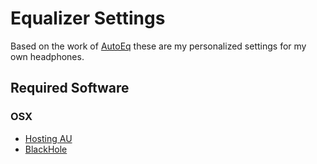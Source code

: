 # Equalizer Settings

Based on the work of [AutoEq](https://github.com/jaakkopasanen/AutoEq)
these are my personalized settings for my own headphones.

## Required Software

### OSX

  * [Hosting AU](http://ju-x.com/hostingau.html)
  * [BlackHole](https://github.com/ExistentialAudio/BlackHole)
